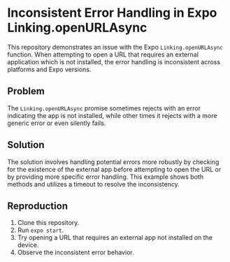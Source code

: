 # Inconsistent Error Handling in Expo Linking.openURLAsync

This repository demonstrates an issue with the Expo `Linking.openURLAsync` function.  When attempting to open a URL that requires an external application which is not installed, the error handling is inconsistent across platforms and Expo versions.

## Problem

The `Linking.openURLAsync` promise sometimes rejects with an error indicating the app is not installed, while other times it rejects with a more generic error or even silently fails.

## Solution

The solution involves handling potential errors more robustly by checking for the existence of the external app before attempting to open the URL or by providing more specific error handling. This example shows both methods and utilizes a timeout to resolve the inconsistency.

## Reproduction

1. Clone this repository.
2. Run `expo start`.
3. Try opening a URL that requires an external app not installed on the device.
4. Observe the inconsistent error behavior.